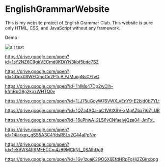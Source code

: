 # EnglishGrammarWebsite
This is my website project of English Grammar Club. This website is pure only HTML, CSS, and JavaScript without any framework.

Demo :

![alt text](https://drive.google.com/file/d/1Gy1zueK2GO6X6EfdHRpFgHj2ZGlrcbqg/view?usp=sharing)

https://drive.google.com/open?id=1sY2NZ6C9gkVECmd0KDiYN3kbf5bdc7SZ

https://drive.google.com/open?id=1d1pk0RWECmoGn2PTuBIPJMucgNsCFfvG

https://drive.google.com/open?id=1hIMs47Dp2wClh-kfmBpG8g2kozWHTQ0v

https://drive.google.com/open?id=1LJ75uGoyW76VWX_vEnY9-E2bjd0b7YLt

https://drive.google.com/open?id=1QZa4A0a-aC1VAtX9V-xMpAZbx7I6ZLUR

https://drive.google.com/open?id=16uPhwA_2L5l1vCNfaeiyjQze04-JmTxL

https://drive.google.com/open?id=14larkqx_gSS5A3C4YdsR8Ls2C44aPpNm

https://drive.google.com/open?id=1e59WS4RRMEECCm4z89MCkNL_0SAlhDo9

https://drive.google.com/open?id=1Gy1zueK2GO6X6EfdHRpFgHj2ZGlrcbqg
